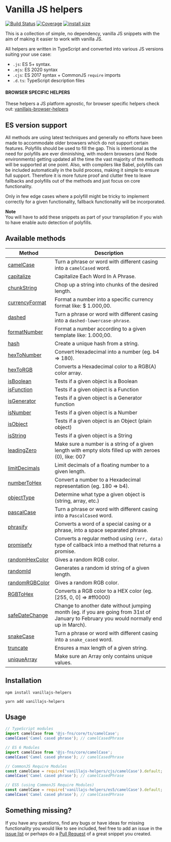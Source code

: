 # Vanilla JS helpers

[![Build Status](https://github.com/Tokimon/vanillajs-helpers/actions/workflows/validation.yml/badge.svg)](https://github.com/Tokimon/vanillajs-helpers/actions/workflows/validation.yml)
[![Coverage](https://coveralls.io/repos/github/Tokimon/vanillajs-helpers/badge.svg?branch=master)](https://coveralls.io/github/Tokimon/vanillajs-helpers)
[![install size](https://packagephobia.now.sh/badge?p=vanillajs-helpers)](https://packagephobia.now.sh/result?p=vanillajs-helpers)

This is a collection of simple, no dependency, vanilla JS snippets with the aim
of making it easier to work with vanilla JS.

All helpers are written in TypeScript and converted into various JS versions suiting your use case:

- `.js`: ES 5+ syntax.
- `.mjs`: ES 2020 syntax
- `.cjs`: ES 2017 syntax + CommonJS `require` imports
- `.d.ts`: TypeScript description files

#### BROWSER SPECIFIC HELPERS

These helpers a JS platform agnostic, for browser specific helpers check out:
[vanillajs-browser-helpers](https://github.com/Tokimon/vanillajs-browser-helpers)


## ES version support
All methods are using latest techniques and generally no efforts have been made to
accommodate older browsers which do not support certain features. Polyfills should
be used to fill the gap. This is intentional as the need for polyfills are ever
diminishing, with modern browsers (and Node environments) getting updated all the time the vast
majority of the methods will be supported at one point. Also, with compilers like Babel, polyfills can be included automatically in the build process, making it simple to ensure full support. Therefore it is more future proof and clutter free to leave fallbacks and polyfills out of
the methods and just focus on core functionality.

Only in few edge cases where a polyfill might be tricky to implement correctly for a given
functionality, fallback functionality will be incorporated.

**Note**  
You will have to add these snippets as part of your transpilation if you wish to have
enable auto detection of polyfills.

## Available methods

Method | Description
------ | -----------
[camelCase](http://tokimon.github.io/vanillajs-helpers/modules/_camelcase_) | Turn a phrase or word with different casing into a `camelCased` word.
[capitalize](http://tokimon.github.io/vanillajs-helpers/modules/_capitalize_) | Capitalize Each Word In A Phrase.
[chunkString](http://tokimon.github.io/vanillajs-helpers/modules/_chunkstring_) | Chop up a string into chunks of the desired length.
[currencyFormat](http://tokimon.github.io/vanillajs-helpers/modules/_currencyformat_) | Format a number into a specific currency format like: $ 1.000,00.
[dashed](http://tokimon.github.io/vanillajs-helpers/modules/_dashed_) | Turn a phrase or word with different casing into a `dashed-lowercase-phrase`.
[formatNumber](http://tokimon.github.io/vanillajs-helpers/modules/_formatnumber_) | Format a number according to a given template like: 1.000,00.
[hash](http://tokimon.github.io/vanillajs-helpers/modules/_hash_) | Create a unique hash from a string.
[hexToNumber](http://tokimon.github.io/vanillajs-helpers/modules/_hextonumber_) | Convert Hexadecimal into a number (eg. b4 => 180).
[hexToRGB](http://tokimon.github.io/vanillajs-helpers/modules/_hextorgb_) | Converts a Hexadecimal color to a RGB(A) color array.
[isBoolean](http://tokimon.github.io/vanillajs-helpers/modules/_isboolean_) | Tests if a given object is a Boolean
[isFunction](http://tokimon.github.io/vanillajs-helpers/modules/_isfunction_) | Tests if a given object is a Function
[isGenerator](http://tokimon.github.io/vanillajs-helpers/modules/_isgenerator_) | Tests if a given object is a Generator function
[isNumber](http://tokimon.github.io/vanillajs-helpers/modules/_isnumber_) | Tests if a given object is a Number
[isObject](http://tokimon.github.io/vanillajs-helpers/modules/_isobject_) | Tests if a given object is an Object (plain object)
[isString](http://tokimon.github.io/vanillajs-helpers/modules/_isstring_) | Tests if a given object is a String
[leadingZero](http://tokimon.github.io/vanillajs-helpers/modules/_leadingzero_) | Make sure a number is a string of a given length with empty slots filled up with zeroes (0), like: 007
[limitDecimals](http://tokimon.github.io/vanillajs-helpers/modules/_limitdecimals_) | Limit decimals of a floating number to a given length.
[numberToHex](http://tokimon.github.io/vanillajs-helpers/modules/_numbertohex_) | Convert a number to a Hexadecimal representation (eg. 180 => b4).
[objectType](http://tokimon.github.io/vanillajs-helpers/modules/_objecttype_) | Determine what type a given object is (string, array, etc.)
[pascalCase](http://tokimon.github.io/vanillajs-helpers/modules/_pascalcase_) | Turn a phrase or word with different casing into a `PascalCased` word.
[phrasify](http://tokimon.github.io/vanillajs-helpers/modules/_phrasify_) | Converts a word of a special casing or a phrase, into a space separated phrase.
[promisefy](http://tokimon.github.io/vanillajs-helpers/modules/_promisefy_) | Converts a regular method using `(err, data)` type of callback into a method that returns a promise.
[randomHexColor](http://tokimon.github.io/vanillajs-helpers/modules/_randomrgbcolor_) | Gives a random RGB color.
[randomId](http://tokimon.github.io/vanillajs-helpers/modules/_randomid_) | Generates a random id string of a given length.
[randomRGBColor](http://tokimon.github.io/vanillajs-helpers/modules/_randomrgbcolor_) | Gives a random RGB color.
[RGBToHex](http://tokimon.github.io/vanillajs-helpers/modules/_rgbtohex_) | Converts a RGB color to a HEX color (eg. [255, 0, 0] => #ff0000)
[safeDateChange](http://tokimon.github.io/vanillajs-helpers/modules/_safedatechange_) | Change to another date without jumping month (eg. if you are going from 31st of January to February you would normally end up in March).
[snakeCase](http://tokimon.github.io/vanillajs-helpers/modules/_snakecase_) | Turn a phrase or word with different casing into a `snake_cased` word.
[truncate](http://tokimon.github.io/vanillajs-helpers/modules/_truncate_) | Ensures a max length of a given string.
[uniqueArray](http://tokimon.github.io/vanillajs-helpers/modules/_uniquearray_) | Make sure an Array only contains unique values.

## Installation

```
npm install vanillajs-helpers
```

```
yarn add vanillajs-helpers
```

## Usage

```ts
// TypeScript modules
import camelCase from '@js-fns/core/ts/camelCase';
camelCase('Camel cased phrase'); // camelCasedPhrase
```

```js
// ES 6 Modules
import camelCase from '@js-fns/core/camelCase';
camelCase('Camel cased phrase'); // camelCasedPhrase
```

```js
// CommonJS Require Modules
const camelCase = require('vanillajs-helpers/cjs/camelCase').default;
camelCase('Camel cased phrase'); // camelCasedPhrase
```

```js
// ES5 (using CommonJS Require Modules)
const camelCase = require('vanillajs-helpers/es5/camelCase').default;
camelCase('Camel cased phrase'); // camelCasedPhrase
```

## Something missing?

If you have any questions, find any bugs or have ideas for missing functionality you would like to see included, feel
free to add an issue in the [issue list](https://github.com/Tokimon/vanillajs-helpers/issues) or perhaps do a
[Pull Request](https://github.com/Tokimon/vanillajs-helpers/pulls) of a great snippet you created.
